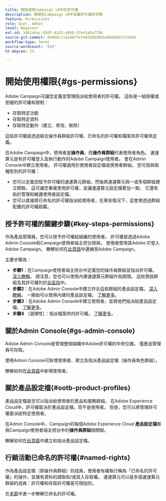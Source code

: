 ```yaml
---
title: 開始使用Campaign v8中的許可權
description: 瞭解在Campaign v8中定義許可權的步驟
feature: Permissions
role: User, Admin
level: Beginner
exl-id: 3d61abac-03df-42d3-a950-37e41a5a7756
source-git-commit: 09db0cc1a14bffefe8d1b8d0d5a06d5b6517a5bb
workflow-type: tm+mt
source-wordcount: '515'
ht-degree: 1%

---
```


# 開始使用權限{#gs-permissions}

Adobe Campaign可讓您定義並管理指派給使用者的許可權。 這些是一組授權或拒絕的許可權和限制：

* 存取特定功能
* 存取特定資料
* 存取特定動作（建立、修改、刪除）

這些許可權是透過結合操作員群組許可權、已命名的許可權和檔案夾許可權來定義。

在Adobe Campaign中，使用者是&#x200B;**操作員**，而&#x200B;**操作員群組**&#x200B;代表使用者角色。 運運算元是有許可權登入及執行動作的Adobe Campaign使用者。 會在Admin Console中建立使用者。 許可權適用於使用者設定檔或使用者群組。 您可授與兩種型別的許可權：

* 您可以定義您賦予許可權的運運算元群組，然後將運運算元與一或多個群組建立關聯。 這可讓您重複使用許可權，並讓運運算元設定檔更加一致。 它還有助於管理和維護使用者設定檔。
* 您可以直接將已命名的許可權指派給使用者，在某些情況下，這會使透過群組配置的許可權超載。

## 授予許可權的關鍵步驟{#key-steps-permissions}

作為產品管理員，您可以授予許可權給組織的使用者。 許可權是透過Adobe Admin Console和Campaign使用者端主控台授與。 使用者使用其Adobe ID登入Adobe Campaign。 瞭解如何在[此頁面](connect.md)中連線至Adobe Campaign。

主要步驟為：

* **步驟1**：在Campaign使用者端主控台中定義您的操作員群組並指派許可權。 [深入瞭解](manage-permissions.md#create-product-profile)。
請注意，您也可以使用內建運運算元群組作為開頭。 這些預設群組及其許可權列於[此區段](manage-permissions.md#ootb-productprofiles)中。
* **步驟2**：在Adobe Admin Console中建立符合這些群組的產品設定檔。 [深入瞭解](manage-permissions.md#create-product-profile)。
一開始可以使用內建的產品設定檔。 [了解更多](manage-permissions.md#ootb-productprofiles)。
* **步驟3**：在Adobe Admin Console中建立使用者，並將他們指派給產品設定檔。 [了解更多](manage-permissions.md#add-users)。
* **步驟4** （選擇性）：指派檔案夾的許可權。 [了解更多](manage-permissions.md#ootb-productprofiles)。

## 關於Admin Console{#gs-admin-console}

Adobe Admin Console是管理整個組織中Adobe許可權的中央位置。 僅產品管理員可存取。

使用Admin Console可新增使用者、建立及指派產品設定檔（操作員角色群組）。

瞭解如何在[此頁面](manage-permissions.md#add-users)中新增使用者。

## 關於產品設定檔{#ootb-product-profiles}

產品設定檔是您可以指派給使用者的產品和服務群組。 在Adobe Experience Cloud中，許可權取決於產品設定檔，而不是使用者。 但是，您可以將管理許可權委派給特定使用者。

在Admin Console中，Campaign的每個Adobe Experience Cloud **產品設定檔**&#x200B;都與Campaign使用者端主控台中的&#x200B;**操作員群組**&#x200B;相關聯。

瞭解如何在[此頁面](manage-permissions.md#create-a-product-profile)中建立和指派產品設定檔。

## 行銷活動已命名的許可權{#named-rights}

作為產品設定檔（即操作員群組）的成員，使用者有權執行稱為「已命名的許可權」的操作，並擁有資料的讀取和/或寫入存取權。 運運算元可以是多個運運算元群組的成員：許可權和存取許可權是可相加的。

在[本節](manage-permissions.md#use-named-rights)中進一步瞭解已命名的許可權。
